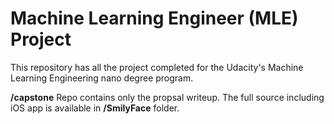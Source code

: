 # Machine Learning Engineer (MLE) Project

This repository has all the project completed for the Udacity's Machine Learning Engineering nano degree program.

**/capstone** Repo contains only the propsal writeup. The full source including iOS app is available in **/SmilyFace** folder.
